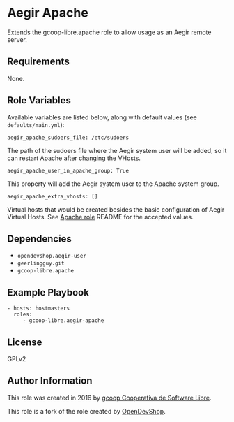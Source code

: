Aegir Apache
============

Extends the gcoop-libre.apache role to allow usage as an Aegir remote server.

Requirements
------------

None.

Role Variables
--------------

Available variables are listed below, along with default values (see `defaults/main.yml`):

    aegir_apache_sudoers_file: /etc/sudoers

The path of the sudoers file where the Aegir system user will be added, so it can restart Apache after changing the VHosts.

    aegir_apache_user_in_apache_group: True

This property will add the Aegir system user to the Apache system group.

    aegir_apache_extra_vhosts: []

Virtual hosts that would be created besides the basic configuration of Aegir Virtual Hosts. See [Apache role](https://github.com/gcoop-libre/ansible-role-apache) README for the accepted values.

Dependencies
------------

- `opendevshop.aegir-user`
- `geerlingguy.git`
- `gcoop-libre.apache`

Example Playbook
----------------

    - hosts: hostmasters
      roles:
         - gcoop-libre.aegir-apache

License
-------

GPLv2

Author Information
------------------

This role was created in 2016 by [gcoop Cooperativa de Software Libre](http://gcoop.coop).

This role is a fork of the role created by [OpenDevShop](https://github.com/opendevshop).
